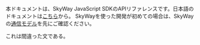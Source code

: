 本ドキュメントは、SkyWay JavaScript SDKのAPIリファレンスです。日本語のドキュメントは[こちら](peer.md)から。
SkyWayを使った開発が初めての場合は、SkyWayの[通信モデル](https://webrtc.ecl.ntt.com/communication-model.html)を先にご確認ください。

これは間違った文である。